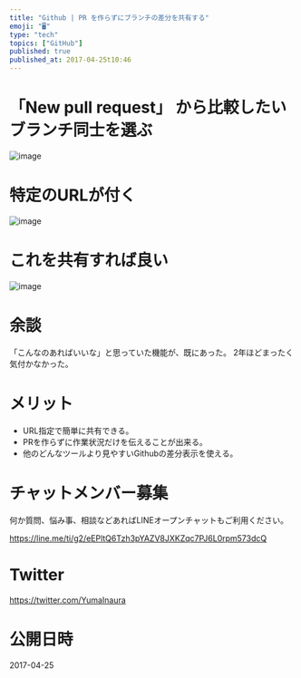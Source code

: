 ```yaml
---
title: "Github | PR を作らずにブランチの差分を共有する"
emoji: "🖥"
type: "tech"
topics: ["GitHub"]
published: true
published_at: 2017-04-25t10:46
---
```


# 「New pull request」 から比較したいブランチ同士を選ぶ

![image](https://qiita-image-store.s3.amazonaws.com/0/89618/9d8137ff-29d7-5ce3-f148-61eba8b35ac0.png)

# 特定のURLが付く

![image](https://qiita-image-store.s3.amazonaws.com/0/89618/080186c3-1194-cbfe-b550-c5e7447e1c67.png)

# これを共有すれば良い

![image](https://qiita-image-store.s3.amazonaws.com/0/89618/ae9d6455-76b3-c955-355d-79ebc5133d88.png)

# 余談

「こんなのあればいいな」と思っていた機能が、既にあった。
2年ほどまったく気付かなかった。

# メリット

- URL指定で簡単に共有できる。
- PRを作らずに作業状況だけを伝えることが出来る。
- 他のどんなツールより見やすいGithubの差分表示を使える。








<!-- Update From Qiita API -->

# チャットメンバー募集


何か質問、悩み事、相談などあればLINEオープンチャットもご利用ください。

https://line.me/ti/g2/eEPltQ6Tzh3pYAZV8JXKZqc7PJ6L0rpm573dcQ





# Twitter


https://twitter.com/YumaInaura


<!-- Update From Qiita API -->



# 公開日時

2017-04-25

